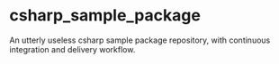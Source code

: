 # csharp_sample_package
An utterly useless csharp sample package repository, with continuous integration and delivery workflow.
